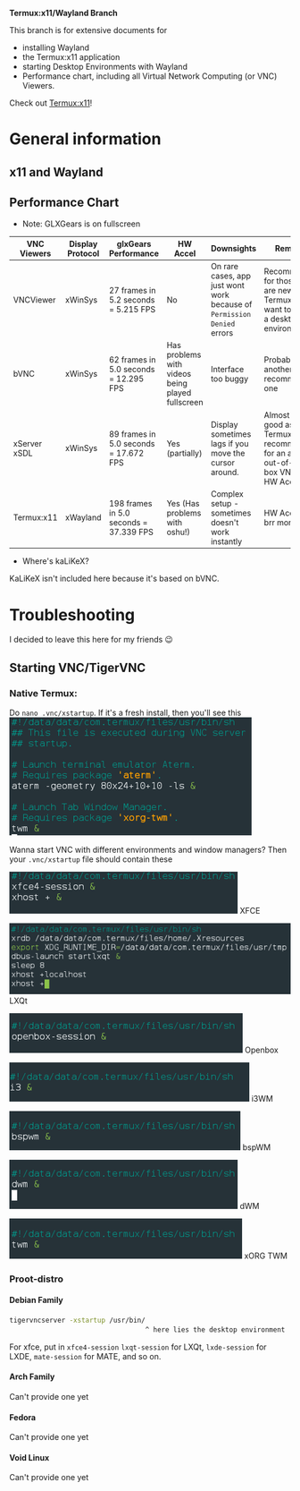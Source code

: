 **Termux:x11/Wayland Branch**

This branch is for extensive documents for
- installing Wayland
- the Termux:x11 application
- starting Desktop Environments with Wayland
- Performance chart, including all Virtual Network Computing (or VNC) Viewers.


Check out [Termux:x11](https://github.com/termux/termux-x11)!


# General information
## x11 and Wayland
## Performance Chart
- Note: GLXGears is on fullscreen

|VNC Viewers|Display Protocol|glxGears Performance|HW Accel|Downsights|Remarks|
|-----------------|------|---|---|-----|-----|
|VNCViewer|xWinSys|27 frames in 5.2 seconds =  5.215 FPS|No|On rare cases, app just wont work because of `Permission Denied` errors|Recommended for those who are new to Termux and want to set up a desktop environment|
|bVNC|xWinSys|62 frames in 5.0 seconds = 12.295 FPS|Has problems with videos being played fullscreen|Interface too buggy|Probably another recommended one|
|xServer xSDL|xWinSys|89 frames in 5.0 seconds = 17.672 FPS|Yes (partially)|Display sometimes lags if you move the cursor around.|Almost as good as Termux:x11, recommended for an almost out-of-the-box VNC with HW Accel|
|Termux:x11|xWayland|198 frames in 5.0 seconds = 37.339 FPS|Yes (Has problems with oshu!)|Complex setup - sometimes doesn't work instantly|HW Accel go brr moment?|

- Where's kaLiKeX?

KaLiKeX isn't included here because it's based on bVNC.

# Troubleshooting
I decided to leave this here for my friends 😉
## Starting VNC/TigerVNC
### Native Termux:
Do `nano .vnc/xstartup`. If it's a fresh install, then you'll see this
![image](./images/fresh-xstartup.png)

Wanna start VNC with different environments and window managers? Then your `.vnc/xstartup` file should contain these

![inage](./images/xfce.png)
XFCE

![inage](./images/lxqt.png)
LXQt

![inage](./images/openbox.png)
Openbox

![inage](./images/i3.png)
i3WM

![inage](./images/bspwm.png)
bspWM

![inage](./images/dwm.png)
dWM

![inage](./images/xorgtwm.png)
xORG TWM

### Proot-distro
#### Debian Family
```bash
tigervncserver -xstartup /usr/bin/
                                  ^ here lies the desktop environment
```
For xfce, put in `xfce4-session`
`lxqt-session` for LXQt, `lxde-session` for LXDE, `mate-session` for MATE, and so on.
#### Arch Family
Can't provide one yet
#### Fedora
Can't provide one yet
#### Void Linux
Can't provide one yet